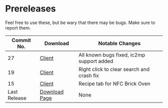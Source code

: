 # Prereleases
Feel free to use these, but be wary that there may be bugs. Make sure to report them.

| Commit No.    | Download      | Notable Changes |
| ------------- | ------------- | --------------- |
| 27 | [Client](http://www.mediafire.com/file/x4eytvot569jljy) | All known bugs fixed, ic2mp support added |
| 19 | [Client](http://www.mediafire.com/file/g4pmvr595qtq9p0) | Right click to clear search and crash fix |
| 15 | [Client](http://www.mediafire.com/file/6xkl86ak31dtk8c) | Recipe tab for NFC Brick Oven |
| Last Release  | [Download Page][release_downloads] | None |

[release_downloads]: https://github.com/rekadoodle/HowManyItems/releases
